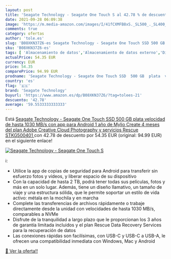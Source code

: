 ```yaml
---
layout: post
title: 'Seagate Technology - Seagate One Touch S al 42.78 % de descuento'
date: 2021-09-28 06:09:38
image: 'https://m.media-amazon.com/images/I/41fCXMFB8xS._SL500_._SL400_.jpg'
comments: true
category: ofertas
author: 'tole.es'
slug: 'B08XKN37Z6-es Seagate Technology - Seagate One Touch SSD 500 GB plata...'
sku: 'B08XKN37Z6-es'
tags: [ 'Almacenamiento de datos','Almacenamiento de datos externo','Discos duros sólidos externos','Informática','android','seagate technology', ]
actualPrice: 54.35 EUR
currency: EUR
price: 54.35
comparePrice: 94.99 EUR
prodname: 'Seagate Technology - Seagate One Touch SSD  500 GB  plata  velocidad de hasta 1030 MB/s  con app para Android  1 año de Mylio Create  4 meses del plan Adobe Creative Cloud Photography y servicios Rescue  STKG500401 '
country: 'es'
flag: '🇪🇸'
brand: 'Seagate Technology'
buyurl: 'https://www.amazon.es/dp/B08XKN37Z6/?tag=tolees-21'
descuento: '42.78'
average: '59.5533333333333'
---
```


Está [Seagate Technology - Seagate One Touch SSD  500 GB  plata  velocidad de hasta 1030 MB/s  con app para Android  1 año de Mylio Create  4 meses del plan Adobe Creative Cloud Photography y servicios Rescue  STKG500401 ](https://www.amazon.es/dp/B08XKN37Z6/?tag=tolees-21) con 42.78 de descuento por 54.35 EUR (original: 94.99 EUR) en el siguiente enlace!

[![Seagate Technology - Seagate One Touch S](https://m.media-amazon.com/images/I/41fCXMFB8xS._SL500_._SL400_.jpg)](https://www.amazon.es/dp/B08XKN37Z6/?tag=tolees-21)

ℹ️:

- Utilice la app de copias de seguridad para Android para transferir sin esfuerzo fotos y vídeos, y liberar espacio de su dispositivo
- Con la capacidad de hasta 2 TB, podrá tener todas sus películas, fotos y más en un solo lugar. Además, tiene un diseño llamativo, un tamaño de viaje y una estructura sólida, que le permite soportar un estilo de vida activo: métala en la mochila y en marcha
- Complete las transferencias de archivos rápidamente o trabaje directamente desde la unidad con velocidades de hasta 1030 MB/s, comparables a NVMe
- Disfrute de la tranquilidad a largo plazo que le proporcionan los 3 años de garantía limitada incluidos y el plan Rescue Data Recovery Services para la recuperación de datos
- Las conexiones rápidas son facilísimas, con USB-C y USB-C a USB-A, le ofrecen una compatibilidad inmediata con Windows, Mac y Android

[🛒 Ver la oferta!!](https://www.amazon.es/dp/B08XKN37Z6/?tag=tolees-21)
